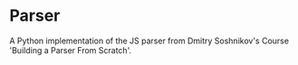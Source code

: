 # Parser

A Python implementation of the JS parser from Dmitry Soshnikov's Course 'Building a Parser From Scratch'.
